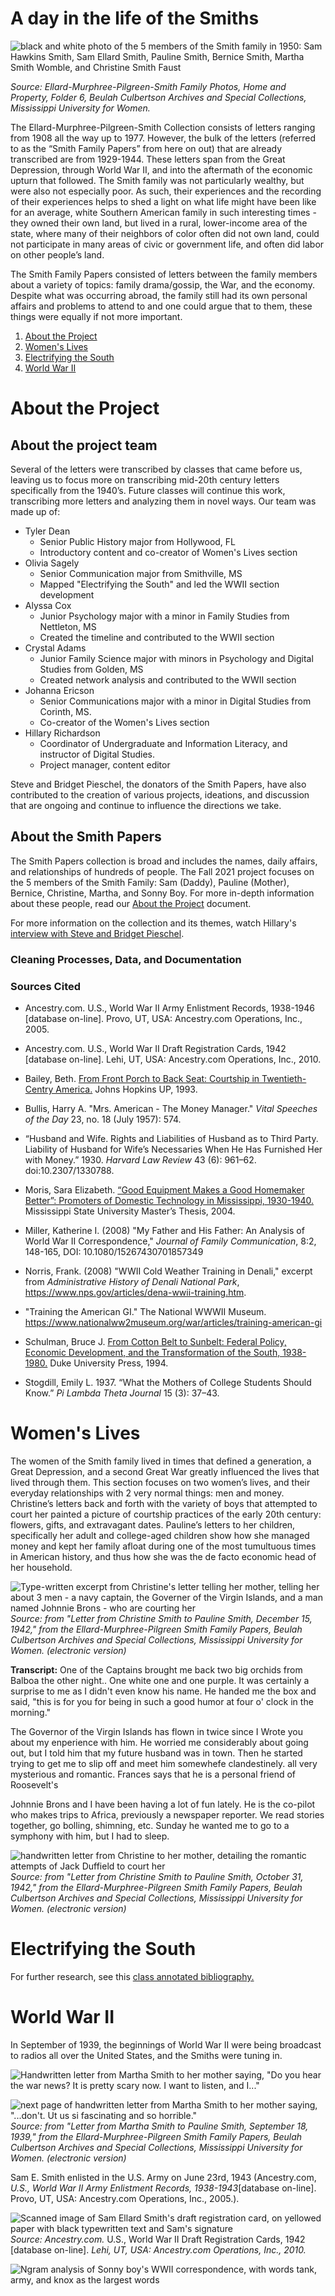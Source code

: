 # A day in the life of the Smiths

![black and white photo of the 5 members of the Smith family in 1950: Sam Hawkins Smith, Sam Ellard Smith, Pauline Smith, Bernice Smith, Martha Smith Womble, and Christine Smith Faust](https://github.com/hillaryAHR/LIB-201/blob/main/narrative-images/smith-family-group-photo.jpg)

*Source: Ellard-Murphree-Pilgreen-Smith Family Photos, Home and Property, Folder 6, Beulah Culbertson Archives and Special Collections, Mississippi University for Women.*

The Ellard-Murphree-Pilgreen-Smith Collection consists of letters ranging from 1908 all the way up to 1977. However, the bulk of the letters (referred to as the “Smith Family Papers” from here on out) that are already transcribed are from 1929-1944. These letters span from the Great Depression, through World War II, and into the aftermath of the economic upturn that followed. The Smith family was not particularly wealthy, but were also not especially poor. As such, their experiences and the recording of their experiences helps to shed a light on what life might have been like for an average, white Southern American family in such interesting times - they owned their own land, but lived in a rural, lower-income area of the state, where many of their neighbors of color often did not own land, could not participate in many areas of civic or government life, and often did labor on other people’s land. 

The Smith Family Papers consisted of letters between the family members about a variety of topics: family drama/gossip, the War, and the economy. Despite what was occurring abroad, the family still had its own personal affairs and problems to attend to and one could argue that to them, these things were equally if not more important. 


1. [About the Project](#about-the-project)
2. [Women's Lives](#women's-lives)
3. [Electrifying the South](#electrifying-the-south)
4. [World War II](#world-war-ii)

# About the Project

## About the project team

Several of the letters were transcribed by classes that came before us, leaving us to focus more on transcribing mid-20th century letters specifically from the 1940’s. Future classes will continue this work, transcribing more letters and analyzing them in novel ways. Our team was made up of: 
* Tyler Dean
    * Senior Public History major from Hollywood, FL
    * Introductory content and co-creator of Women's Lives section
* Olivia Sagely
    * Senior Communication major from Smithville, MS
    * Mapped "Electrifying the South" and led the WWII section development
* Alyssa Cox
    * Junior Psychology major with a minor in Family Studies from Nettleton, MS 
    * Created the timeline and contributed to the WWII section
* Crystal Adams
    * Junior Family Science major with minors in Psychology and Digital Studies from Golden, MS
    * Created network analysis and contributed to the WWII section 
* Johanna Ericson
    * Senior Communications major with a minor in Digital Studies from Corinth, MS.
    * Co-creator of the Women's Lives section
*  Hillary Richardson
    * Coordinator of Undergraduate and Information Literacy, and instructor of Digital Studies.
    * Project manager, content editor

Steve and Bridget Pieschel, the donators of the Smith Papers, have also contributed to the creation of various projects, ideations, and discussion that are ongoing and continue to influence the directions we take.

## About the Smith Papers

The Smith Papers collection is broad and includes the names, daily affairs, and relationships of hundreds of people. The Fall 2021 project focuses on the 5 members of the Smith Family: Sam (Daddy), Pauline (Mother), Bernice, Christine, Martha, and Sonny Boy. For more in-depth information about these people, read our [About the Project](https://docs.google.com/document/d/1Vo_YCCW18aam14CnAG8KyYYDlV37zODsFaqP_6_Flgk/edit?usp=sharing) document.

For more information on the collection and its themes, watch Hillary's [interview with Steve and Bridget Pieschel](https://youtu.be/zPynkw9V-Q8).

### Cleaning Processes, Data, and Documentation

<!--Text analysis
- link to letters for WWII analyses - revisit list
- link to stopwords and any other data
- link to letters for women's lives (Pauline + Christine 
- list of stopwords for each? -->

<!--Network Analysis
- link to raw data
- description of cleaning process, possibly site against cleaning
-->

<!--Maps and timelines
- map spreadsheet or downloaded version
- timeline JS data -->

<!-- Other data
- link to metadata, 29-39 and 40-44
- link to repository
- link to 
-->

### Sources Cited

- Ancestry.com. U.S., World War II Army Enlistment Records, 1938-1946 [database on-line]. Provo, UT, USA: Ancestry.com Operations, Inc., 2005.

- Ancestry.com. U.S., World War II Draft Registration Cards, 1942 [database on-line]. Lehi, UT, USA: Ancestry.com Operations, Inc., 2010.

- Bailey, Beth. <a href="https://www.worldcat.org/title/from-front-porch-to-back-seat-courtship-in-twentieth-century-america/oclc/613632266&referer=brief_results"> From Front Porch to Back Seat: Courtship in Twentieth-Centry America.</a>  Johns Hopkins UP, 1993.

- Bullis, Harry A. "Mrs. American - The Money Manager." _Vital Speeches of the Day_ 23, no. 18 (July 1957): 574.

- “Husband and Wife. Rights and Liabilities of Husband as to Third Party. Liability of Husband for Wife’s Necessaries When He Has Furnished Her with Money.” 1930. _Harvard Law Review_ 43 (6): 961–62. doi:10.2307/1330788. 

- Moris, Sara Elizabeth. <a href="https://mlp.ent.sirsi.net/client/en_US/muw/search/detailnonmodal/ent:$002f$002fSD_ILS$002f0$002fSD_ILS:931679/ada?rt=CKEY|||CKEY|||false">“Good Equipment Makes a Good Homemaker Better”: Promoters of Domestic Technology in Mississippi, 1930-1940.</a> Mississippi State University Master’s Thesis, 2004.

- Miller, Katherine I. (2008) "My Father and His Father: An Analysis of World War II Correspondence," _Journal of Family Communication_, 8:2, 148-165, DOI: 10.1080/15267430701857349

- Norris, Frank. (2008) "WWII Cold Weather Training in Denali," excerpt from _Administrative History of Denali National Park_, https://www.nps.gov/articles/dena-wwii-training.htm.

- "Training the American GI." The National WWWII Museum. https://www.nationalww2museum.org/war/articles/training-american-gi

- Schulman, Bruce J. <a href="https://www.worldcat.org/title/from-cotton-belt-to-sunbelt-federal-policy-economic-development-and-the-transformation-of-the-south-1938-1980/oclc/614322091&referer=brief_results">From Cotton Belt to Sunbelt: Federal Policy, Economic Development, and the Transformation of the South, 1938-1980.</a> Duke University Press, 1994.

- Stogdill, Emily L. 1937. “What the Mothers of College Students Should Know.” _Pi Lambda Theta Journal_ 15 (3): 37–43.

<!--resources used to do Pauline's economy of motherhood section-->

<!--resources used to do WWII basic training and individual experiences-->

# Women's Lives

The women of the Smith family lived in times that defined a generation, a Great Depression, and a second Great War greatly influenced the lives that lived through them. This section focuses on two women’s lives, and their everyday relationships with 2 very normal things: men and money. Christine’s letters back and forth with the variety of boys that attempted to court her painted a picture of courtship practices of the early 20th century: flowers, gifts, and extravagant dates. Pauline’s letters to her children, specifically her adult and college-aged children show how she managed money and kept her family afloat during one of the most tumultuous times in American history, and thus how she was the de facto economic head of her household.

![Type-written excerpt from Christine's letter telling her mother, telling her about 3 men - a navy captain, the Governer of the Virgin Islands, and a man named Johnnie Brons - who are courting her](https://github.com/hillaryAHR/LIB-201/blob/main/narrative-images/from-mcj-dp018-19421215-smith-christine-001.png)
*Source: from "Letter from Christine Smith to Pauline Smith, December 15, 1942," from the Ellard-Murphree-Pilgreen Smith Family Papers, Beulah Culbertson Archives and Special Collections, Mississippi University for Women. (electronic version)*

**Transcript:** 
One of the Captains brought me back two big orchids from
Balboa the other night.. One white one and one purple. It was certainly
a surprise to me as I didn't even know his name. He handed me the box
and said, "this is for you for being in such a good humor at four o' clock
in the morning."

The Governor of the Virgin Islands has flown in twice since I
Wrote you about my enperience with him. He worried me considerably about
going out, but I told him that my future husband was in town. Then he
started trying to get me to slip off and meet him somewhefe clandestinely.
all very mysterious and romantic. Frances says that he is a personal friend 
of Roosevelt's

Johnnie Brons and I have been having a lot of fun lately. He
is the co-pilot who makes trips to Africa, previously a newspaper reporter.
We read stories together, go bolling, shimning, etc. Sunday he wanted me
to go to a symphony with him, but I had to sleep.

![handwritten letter from Christine to her mother, detailing the romantic attempts of Jack Duffield to court her](https://github.com/hillaryAHR/LIB-201/blob/main/narrative-images/from-mcj-dp018-19421031-smith-christine-001.png)
*Source: from "Letter from Christine Smith to Pauline Smith, October 31, 1942," from the Ellard-Murphree-Pilgreen Smith Family Papers, Beulah Culbertson Archives and Special Collections, Mississippi University for Women. (electronic version)* 

<!--Network analysis + paragraph-->

# Electrifying the South

<!--Paragraph of timeline with link-->

<!--Paragraph of mapped TVA stuff with link-->

<!--screenshot of map-->

For further research, see this <a href="https://docs.google.com/document/d/1Y5EdP5NBEkvWJM_4u-P0zix4OeFa394-tWIYQKZvwFk/edit?usp=sharing">class annotated bibliography.</a>

# World War II

<!--insert Christine's letter when war is declared-->

In September of 1939, the beginnings of World War II were being broadcast to radios all over the United States, and the Smiths were tuning in. 

![Handwritten letter from Martha Smith to her mother saying, "Do you hear the war news? It is pretty scary now. I want to listen, and I..."](https://github.com/hillaryAHR/LIB-201/blob/main/narrative-images/from-mcj-dp018-19390918-smith-martha-004-a.JPG)

![next page of handwritten letter from Martha Smith to her mother saying, "...don't. Ut us si fascinating and so horrible."](https://github.com/hillaryAHR/LIB-201/blob/main/narrative-images/from-mcj-dp018-19390918-smith-martha-004-b.JPG)
*Source: from "Letter from Martha Smith to Pauline Smith, September 18, 1939," from the Ellard-Murphree-Pilgreen Smith Family Papers, Beulah Culbertson Archives and Special Collections, Mississippi University for Women. (electronic version)*

<!--Paragraph on WWII section-->

Sam E. Smith enlisted in the U.S. Army on June 23rd, 1943 (Ancestry.com, _U.S., World War II Army Enlistment Records, 1938-1943_[database on-line]. Provo, UT, USA: Ancestry.com Operations, Inc., 2005.).

![Scanned image of Sam Ellard Smith's draft registration card, on yellowed paper with black typewritten text and Sam's signature](https://github.com/hillaryAHR/LIB-201/blob/main/narrative-images/Smith-DraftRegCard.jpg)
*Source: Ancestry.com.* U.S., World War II Draft Registration Cards, 1942 [database on-line]. *Lehi, UT, USA: Ancestry.com Operations, Inc., 2010.*

![Ngram analysis of Sonny boy's WWII correspondence, with words tank, army, and knox as the largest words](https://github.com/hillaryAHR/LIB-201/blob/main/narrative-images/WW2-ngram.png)

<!--ngram analysis of SB's letters home-->


